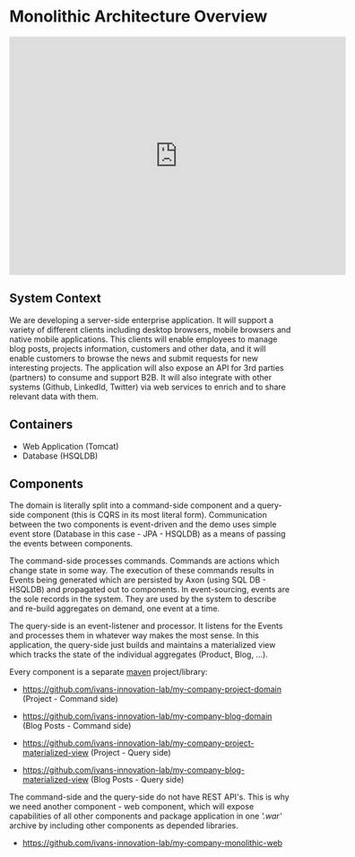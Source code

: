 # Monolithic Architecture Overview


<iframe src="https://structurizr.com/embed/22311?diagram=Context&diagramSelector=false" width="600" height="425" marginwidth="0" marginheight="0" frameborder="0" scrolling="no" allowfullscreen="true"></iframe>

## System Context

We are developing a server-side enterprise application. It will support a variety of different clients including desktop browsers, mobile browsers and native mobile applications. This clients will enable employees to manage blog posts, projects information, customers and other data, and it will enable customers to browse the news and submit requests for new interesting projects. The application will also expose an API for 3rd parties (partners) to consume and support B2B. It will also integrate with other systems (Github, LinkedId, Twitter) via web services to enrich and to share relevant data with them.

## Containers

- Web Application (Tomcat)
- Database (HSQLDB)

## Components

The domain is literally split into a command-side component and a query-side component (this is CQRS in its most literal form).
Communication between the two components is event-driven and the demo uses simple event store (Database in this case - JPA - HSQLDB) as a means of passing the events between components.

The command-side processes commands. Commands are actions which change state in some way. The execution of these commands results in Events being generated which are persisted by Axon (using SQL DB - HSQLDB) and propagated out to components. In event-sourcing, events are the sole records in the system. They are used by the system to describe and re-build aggregates on demand, one event at a time.

The query-side is an event-listener and processor. It listens for the Events and processes them in whatever way makes the most sense. In this application, the query-side just builds and maintains a materialized view which tracks the state of the individual aggregates (Product, Blog, ...).

Every component is a separate [maven](https://maven.apache.org/what-is-maven.html) project/library:

- https://github.com/ivans-innovation-lab/my-company-project-domain (Project - Command side)
- https://github.com/ivans-innovation-lab/my-company-blog-domain (Blog Posts - Command side)

- https://github.com/ivans-innovation-lab/my-company-project-materialized-view (Project - Query side)

- https://github.com/ivans-innovation-lab/my-company-blog-materialized-view (Blog Posts - Query side) 




The command-side and the query-side do not have REST API's.
This is why we need another component - web component, which will expose capabilities of all other components and package application in one _'.war'_ archive by including other components as depended libraries. 
- https://github.com/ivans-innovation-lab/my-company-monolithic-web 


